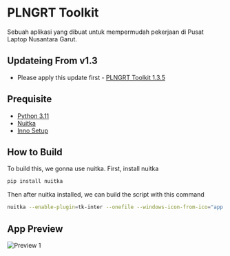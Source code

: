 # PLNGRT Toolkit

Sebuah aplikasi yang dibuat untuk mempermudah pekerjaan di Pusat Laptop Nusantara Garut.

## Updateing From v1.3
- Please apply this update first - [PLNGRT Toolkit 1.3.5](https://github.com/Aditya-fmh/plngrt-toolkit/releases/tag/1.3.5)
## Prequisite

- [Python 3.11](https://www.python.org/downloads/release/python-3110/)
- [Nuitka](https://nuitka.net/index.html)
- [Inno Setup](https://jrsoftware.org/isinfo.php)

## How to Build

To build this, we gonna use nuitka. First, install nuitka

```bash
pip install nuitka
```

Then after nuitka installed, we can build the script with this command
```bash
nuitka --enable-plugin=tk-inter --onefile --windows-icon-from-ico="app icon 64x64.ico" plngrt-toolkit.py
```

## App Preview

![Preview 1](https://i.imgur.com/CYqvpUi.png)
